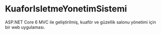 # KuaforIsletmeYonetimSistemi
ASP.NET Core 6 MVC ile geliştirilmiş, kuaför ve güzellik salonu yönetimi için bir web uygulaması. 
